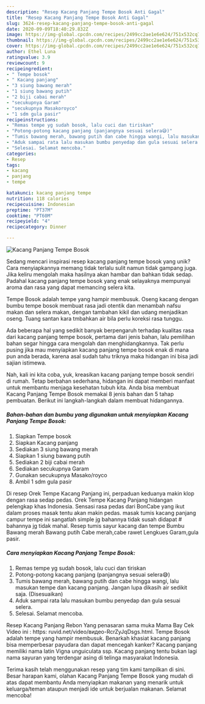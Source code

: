 ```yaml
---
description: "Resep Kacang Panjang Tempe Bosok Anti Gagal"
title: "Resep Kacang Panjang Tempe Bosok Anti Gagal"
slug: 3624-resep-kacang-panjang-tempe-bosok-anti-gagal
date: 2020-09-09T18:40:29.832Z
image: https://img-global.cpcdn.com/recipes/2499cc2ae1e6e624/751x532cq70/kacang-panjang-tempe-bosok-foto-resep-utama.jpg
thumbnail: https://img-global.cpcdn.com/recipes/2499cc2ae1e6e624/751x532cq70/kacang-panjang-tempe-bosok-foto-resep-utama.jpg
cover: https://img-global.cpcdn.com/recipes/2499cc2ae1e6e624/751x532cq70/kacang-panjang-tempe-bosok-foto-resep-utama.jpg
author: Ethel Luna
ratingvalue: 3.9
reviewcount: 9
recipeingredient:
- " Tempe bosok"
- " Kacang panjang"
- "3 siung bawang merah"
- "1 siung bawang putih"
- "2 biji cabai merah"
- "secukupnya Garam"
- "secukupnya Masakoroyco"
- "1 sdm gula pasir"
recipeinstructions:
- "Remas tempe yg sudah bosok, lalu cuci dan tiriskan"
- "Potong-potong kacang panjang (panjangnya sesuai selera😅)"
- "Tumis bawang merah, bawang putih dan cabe hingga wangi, lalu masukan tempe dan kacang panjang. Jangan lupa dikasih air sedikit saja. (Disesuaikan)"
- "Aduk sampai rata lalu masukan bumbu penyedap dan gula sesuai selera."
- "Selesai. Selamat mencoba."
categories:
- Resep
tags:
- kacang
- panjang
- tempe

katakunci: kacang panjang tempe 
nutrition: 118 calories
recipecuisine: Indonesian
preptime: "PT37M"
cooktime: "PT60M"
recipeyield: "4"
recipecategory: Dinner

---
```



![Kacang Panjang Tempe Bosok](https://img-global.cpcdn.com/recipes/2499cc2ae1e6e624/751x532cq70/kacang-panjang-tempe-bosok-foto-resep-utama.jpg)

Sedang mencari inspirasi resep kacang panjang tempe bosok yang unik? Cara menyiapkannya memang tidak terlalu sulit namun tidak gampang juga. Jika keliru mengolah maka hasilnya akan hambar dan bahkan tidak sedap. Padahal kacang panjang tempe bosok yang enak selayaknya mempunyai aroma dan rasa yang dapat memancing selera kita.

Tempe Bosok adalah tempe yang hampir membusuk. Oseng kacang dengan bumbu tempe bosok membuat rasa jadi otentik dan menambah nafsu makan dan selera makan, dengan tambahan kikil dan udang menjadikan oseng. Tuang santan kara tmbahkan air bila perlu koreksi rasa tunggu.

Ada beberapa hal yang sedikit banyak berpengaruh terhadap kualitas rasa dari kacang panjang tempe bosok, pertama dari jenis bahan, lalu pemilihan bahan segar hingga cara mengolah dan menghidangkannya. Tak perlu pusing jika mau menyiapkan kacang panjang tempe bosok enak di mana pun anda berada, karena asal sudah tahu triknya maka hidangan ini bisa jadi sajian istimewa.


Nah, kali ini kita coba, yuk, kreasikan kacang panjang tempe bosok sendiri di rumah. Tetap berbahan sederhana, hidangan ini dapat memberi manfaat untuk membantu menjaga kesehatan tubuh kita. Anda bisa membuat Kacang Panjang Tempe Bosok memakai 8 jenis bahan dan 5 tahap pembuatan. Berikut ini langkah-langkah dalam membuat hidangannya.

<!--inarticleads1-->

##### Bahan-bahan dan bumbu yang digunakan untuk menyiapkan Kacang Panjang Tempe Bosok:

1. Siapkan  Tempe bosok
1. Siapkan  Kacang panjang
1. Sediakan 3 siung bawang merah
1. Siapkan 1 siung bawang putih
1. Sediakan 2 biji cabai merah
1. Sediakan secukupnya Garam
1. Gunakan secukupnya Masako/royco
1. Ambil 1 sdm gula pasir


Di resep Orek Tempe Kacang Panjang ini, perpaduan keduanya makin klop dengan rasa sedap pedas. Orek Tempe Kacang Panjang hidangan pelengkap khas Indonesia. Sensasi rasa pedas dari BonCabe yang ikut dalam proses masak tentu akan makin pedas. masak tumis kacang panjang campur tempe ini sangatlah simple jg bahannya tidak susah didapat # bahannya jg tidak mahal. Resep tumis sayur kacang dan tempe Bumbu Bawang merah Bawang putih Cabe merah,cabe rawet Lengkues Garam,gula pasir. 

<!--inarticleads2-->

##### Cara menyiapkan Kacang Panjang Tempe Bosok:

1. Remas tempe yg sudah bosok, lalu cuci dan tiriskan
1. Potong-potong kacang panjang (panjangnya sesuai selera😅)
1. Tumis bawang merah, bawang putih dan cabe hingga wangi, lalu masukan tempe dan kacang panjang. Jangan lupa dikasih air sedikit saja. (Disesuaikan)
1. Aduk sampai rata lalu masukan bumbu penyedap dan gula sesuai selera.
1. Selesai. Selamat mencoba.


Resep Kacang Panjang Rebon Yang penasaran sama muka Mama Bay Cek Video ini : https: ruvid.net/video/видео-RcrZyJqDsgs.html. Tempe Bosok adalah tempe yang hampir membusuk. Benarkah khasiat kacang panjang bisa memperbesar payudara dan dapat mencegah kanker? Kacang panjang memiliki nama latin Vigna unguiculata ssp. Kacang panjang tentu bukan lagi nama sayuran yang terdengar asing di telinga masyarakat Indonesia. 

Terima kasih telah menggunakan resep yang tim kami tampilkan di sini. Besar harapan kami, olahan Kacang Panjang Tempe Bosok yang mudah di atas dapat membantu Anda menyiapkan makanan yang menarik untuk keluarga/teman ataupun menjadi ide untuk berjualan makanan. Selamat mencoba!
